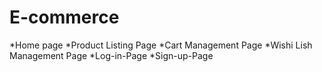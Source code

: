 # E-commerce
*Home page
*Product Listing Page
*Cart Management Page
*Wishi Lish Management Page
*Log-in-Page
*Sign-up-Page
  

